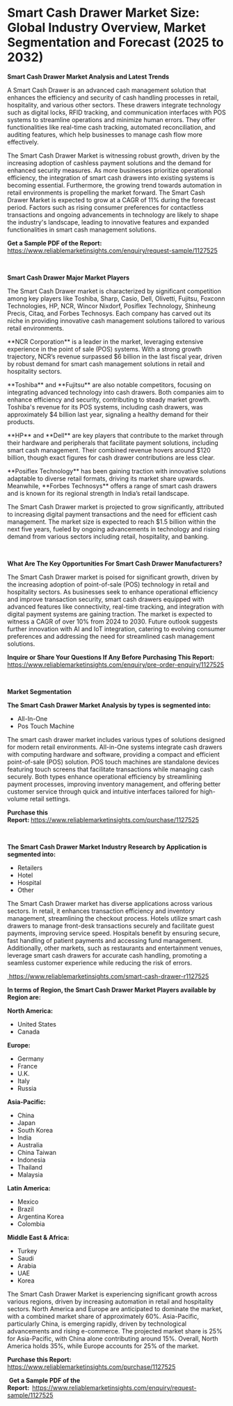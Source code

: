 <p><h1>Smart Cash Drawer Market Size: Global Industry Overview, Market Segmentation and Forecast (2025 to 2032)</h1></p><p><strong>Smart Cash Drawer Market Analysis and Latest Trends</strong></p>
<p><p>A Smart Cash Drawer is an advanced cash management solution that enhances the efficiency and security of cash handling processes in retail, hospitality, and various other sectors. These drawers integrate technology such as digital locks, RFID tracking, and communication interfaces with POS systems to streamline operations and minimize human errors. They offer functionalities like real-time cash tracking, automated reconciliation, and auditing features, which help businesses to manage cash flow more effectively.</p><p>The Smart Cash Drawer Market is witnessing robust growth, driven by the increasing adoption of cashless payment solutions and the demand for enhanced security measures. As more businesses prioritize operational efficiency, the integration of smart cash drawers into existing systems is becoming essential. Furthermore, the growing trend towards automation in retail environments is propelling the market forward. The Smart Cash Drawer Market is expected to grow at a CAGR of 11% during the forecast period. Factors such as rising consumer preferences for contactless transactions and ongoing advancements in technology are likely to shape the industry's landscape, leading to innovative features and expanded functionalities in smart cash management solutions.</p></p>
<p><strong>Get a Sample PDF of the Report:&nbsp;</strong> <a href="https://www.reliablemarketinsights.com/enquiry/request-sample/1127525?utm_campaign=3309&utm_medium=2&utm_source=Github&utm_content=ia&utm_term=17042025&utm_id=smart-cash-drawer">https://www.reliablemarketinsights.com/enquiry/request-sample/1127525</a></p>
<p>&nbsp;</p>
<p><strong>Smart Cash Drawer Major Market Players</strong></p>
<p><p>The Smart Cash Drawer market is characterized by significant competition among key players like Toshiba, Sharp, Casio, Dell, Olivetti, Fujitsu, Foxconn Technologies, HP, NCR, Wincor Nixdorf, Posiflex Technology, Shinheung Precis, Citaq, and Forbes Technosys. Each company has carved out its niche in providing innovative cash management solutions tailored to various retail environments.</p><p>**NCR Corporation** is a leader in the market, leveraging extensive experience in the point of sale (POS) systems. With a strong growth trajectory, NCR’s revenue surpassed $6 billion in the last fiscal year, driven by robust demand for smart cash management solutions in retail and hospitality sectors.</p><p>**Toshiba** and **Fujitsu** are also notable competitors, focusing on integrating advanced technology into cash drawers. Both companies aim to enhance efficiency and security, contributing to steady market growth. Toshiba's revenue for its POS systems, including cash drawers, was approximately $4 billion last year, signaling a healthy demand for their products.</p><p>**HP** and **Dell** are key players that contribute to the market through their hardware and peripherals that facilitate payment solutions, including smart cash management. Their combined revenue hovers around $120 billion, though exact figures for cash drawer contributions are less clear.</p><p>**Posiflex Technology** has been gaining traction with innovative solutions adaptable to diverse retail formats, driving its market share upwards. Meanwhile, **Forbes Technosys** offers a range of smart cash drawers and is known for its regional strength in India’s retail landscape.</p><p>The Smart Cash Drawer market is projected to grow significantly, attributed to increasing digital payment transactions and the need for efficient cash management. The market size is expected to reach $1.5 billion within the next five years, fueled by ongoing advancements in technology and rising demand from various sectors including retail, hospitality, and banking.</p></p>
<p>&nbsp;</p>
<p><strong>What Are The Key Opportunities For Smart Cash Drawer Manufacturers?</strong></p>
<p><p>The Smart Cash Drawer market is poised for significant growth, driven by the increasing adoption of point-of-sale (POS) technology in retail and hospitality sectors. As businesses seek to enhance operational efficiency and improve transaction security, smart cash drawers equipped with advanced features like connectivity, real-time tracking, and integration with digital payment systems are gaining traction. The market is expected to witness a CAGR of over 10% from 2024 to 2030. Future outlook suggests further innovation with AI and IoT integration, catering to evolving consumer preferences and addressing the need for streamlined cash management solutions.</p></p>
<p><strong>Inquire or Share Your Questions If Any Before Purchasing This Report:</strong> <a href="https://www.reliablemarketinsights.com/enquiry/pre-order-enquiry/1127525?utm_campaign=3309&utm_medium=2&utm_source=Github&utm_content=ia&utm_term=17042025&utm_id=smart-cash-drawer">https://www.reliablemarketinsights.com/enquiry/pre-order-enquiry/1127525</a></p>
<p>&nbsp;</p>
<p><strong>Market Segmentation</strong></p>
<p><strong>The Smart Cash Drawer Market Analysis by types is segmented into:</strong></p>
<p><ul><li>All-In-One</li><li>Pos Touch Machine</li></ul></p>
<p><p>The smart cash drawer market includes various types of solutions designed for modern retail environments. All-in-One systems integrate cash drawers with computing hardware and software, providing a compact and efficient point-of-sale (POS) solution. POS touch machines are standalone devices featuring touch screens that facilitate transactions while managing cash securely. Both types enhance operational efficiency by streamlining payment processes, improving inventory management, and offering better customer service through quick and intuitive interfaces tailored for high-volume retail settings.</p></p>
<p><strong>Purchase this Report:&nbsp;</strong><a href="https://www.reliablemarketinsights.com/purchase/1127525?utm_campaign=3309&utm_medium=2&utm_source=Github&utm_content=ia&utm_term=17042025&utm_id=smart-cash-drawer">https://www.reliablemarketinsights.com/purchase/1127525</a></p>
<p>&nbsp;</p>
<p><strong>The Smart Cash Drawer Market Industry Research by Application is segmented into:</strong></p>
<p><ul><li>Retailers</li><li>Hotel</li><li>Hospital</li><li>Other</li></ul></p>
<p><p>The Smart Cash Drawer market has diverse applications across various sectors. In retail, it enhances transaction efficiency and inventory management, streamlining the checkout process. Hotels utilize smart cash drawers to manage front-desk transactions securely and facilitate guest payments, improving service speed. Hospitals benefit by ensuring secure, fast handling of patient payments and accessing fund management. Additionally, other markets, such as restaurants and entertainment venues, leverage smart cash drawers for accurate cash handling, promoting a seamless customer experience while reducing the risk of errors.</p></p>
<p><a href="https://www.reliablemarketinsights.com/smart-cash-drawer-r1127525?utm_campaign=3309&utm_medium=2&utm_source=Github&utm_content=ia&utm_term=17042025&utm_id=smart-cash-drawer">&nbsp;https://www.reliablemarketinsights.com/smart-cash-drawer-r1127525</a></p>
<p><strong>In terms of Region, the Smart Cash Drawer Market Players available by Region are:</strong></p>
<p>
    <p> <strong> North America: </strong>
        <ul>
            <li>United States</li>
            <li>Canada</li>
        </ul>
        </p> 
    <p> <strong> Europe: </strong>
        <ul>
            <li>Germany</li>
            <li>France</li>
            <li>U.K.</li>
            <li>Italy</li>
            <li>Russia</li>
        </ul>
        </p> 
    <p> <strong> Asia-Pacific: </strong>
        <ul>
            <li>China</li>
            <li>Japan</li>
            <li>South Korea</li>
            <li>India</li>
            <li>Australia</li>
            <li>China Taiwan</li>
            <li>Indonesia</li>
            <li>Thailand</li>
            <li>Malaysia</li>
        </ul>
        </p> 
    <p> <strong> Latin America: </strong>
        <ul>
            <li>Mexico</li>
            <li>Brazil</li>
            <li>Argentina Korea</li>
            <li>Colombia</li>
        </ul>
        </p> 
    <p> <strong> Middle East & Africa: </strong>
        <ul>
            <li>Turkey</li>
            <li>Saudi</li>
            <li>Arabia</li>
            <li>UAE</li>
            <li>Korea</li>
        </ul>
    </p>
    </p>
<p><p>The Smart Cash Drawer Market is experiencing significant growth across various regions, driven by increasing automation in retail and hospitality sectors. North America and Europe are anticipated to dominate the market, with a combined market share of approximately 60%. Asia-Pacific, particularly China, is emerging rapidly, driven by technological advancements and rising e-commerce. The projected market share is 25% for Asia-Pacific, with China alone contributing around 15%. Overall, North America holds 35%, while Europe accounts for 25% of the market.</p></p>
<p><strong>Purchase this Report: </strong><a href="https://www.reliablemarketinsights.com/purchase/1127525?utm_campaign=3309&utm_medium=2&utm_source=Github&utm_content=ia&utm_term=17042025&utm_id=smart-cash-drawer">https://www.reliablemarketinsights.com/purchase/1127525</a></p>
<p>&nbsp;<strong>Get a Sample PDF of the Report:&nbsp;&nbsp;</strong><a href="https://www.reliablemarketinsights.com/enquiry/request-sample/1127525?utm_campaign=3309&utm_medium=2&utm_source=Github&utm_content=ia&utm_term=17042025&utm_id=smart-cash-drawer">https://www.reliablemarketinsights.com/enquiry/request-sample/1127525</a></p>
<p><strong></strong></p>
<p><p></p><p></p><p></p></p>